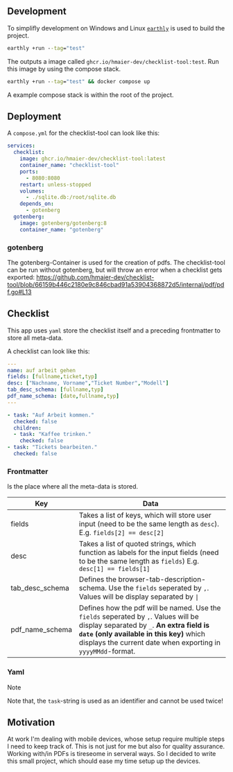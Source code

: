 ## Development
To simplifly development on Windows and Linux [`earthly`](https://docs.earthly.dev/) is used to build the project.
```cmd
earthly +run --tag="test"
```
The outputs a image called `ghcr.io/hmaier-dev/checklist-tool:test`. Run this image by using the compose stack.
```cmd
earthly +run --tag="test" && docker compose up
```
A example compose stack is within the root of the project.
## Deployment
A `compose.yml` for the checklist-tool can look like this:
```yaml
services:
  checklist:
    image: ghcr.io/hmaier-dev/checklist-tool:latest
    container_name: "checklist-tool"
    ports:
      - 8080:8080
    restart: unless-stopped
    volumes:
      - ./sqlite.db:/root/sqlite.db
    depends_on:
      - gotenberg
  gotenberg:
    image: gotenberg/gotenberg:8
    container_name: "gotenberg"
```
### gotenberg
The gotenberg-Container is used for the creation of pdfs.
The checklist-tool can be run without gotenberg, but will throw an error when a checklist gets exported: https://github.com/hmaier-dev/checklist-tool/blob/66159b446c2180e9c846cbad91a53904368872d5/internal/pdf/pdf.go#L13

## Checklist
This app uses `yaml` store the checklist itself and a preceding frontmatter to store all meta-data.

A checklist can look like this:
```yaml
---
name: auf arbeit gehen
fields: [fullname,ticket,typ]
desc: ["Nachname, Vorname","Ticket Number","Modell"]
tab_desc_schema: [fullname,typ]
pdf_name_schema: [date,fullname,typ]
---

- task: "Auf Arbeit kommen."
  checked: false
  children:
  - task: "Kaffee trinken."
    checked: false
- task: "Tickets bearbeiten."
  checked: false
```
### Frontmatter
Is the place where all the meta-data is stored.

| Key | Data  |
| --- | --- |
| fields | Takes a list of keys, which will store user input (need to be the same length as `desc`). E.g. `fields[2] == desc[2]` |
| desc | Takes a list of quoted strings, which function as labels for the input fields  (need to be the same length as `fields`) E.g. `desc[1] == fields[1]`|
| tab_desc_schema | Defines the browser-tab-description-schema. Use the `fields` seperated by `,`. Values will be display separated by `\|` |
| pdf_name_schema | Defines how the pdf will be named. Use the `fields` seperated by `,`. Values will be display separated by `_`. **An extra field is `date` (only available in this key)** which displays the current date when exporting in `yyyyMMdd`-format. |

### Yaml

>[!NOTE]
> Note that, the `task`-string is used as an identifier and cannot be used twice!

## Motivation
At work I'm dealing with mobile devices, whose setup require multiple steps I need to keep track of. This is not just for me but also for quality assurance.
Working with/in PDFs is tireseome in serveral ways. So I decided to write this small project, which should ease my time setup up the devices.
